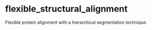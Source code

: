 # flexible_structural_alignment
Flexible protein alignment with a hierarchical segmentation technique.
